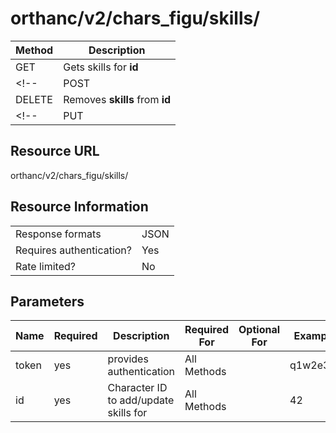 # orthanc/v2/chars_figu/skills/

| Method | Description                    |
| ------ | ------------------------------ |
| GET    | Gets skills for **id**         |
| <!--   | POST                           | Adds **skills** for **id**             | --> |
| DELETE | Removes **skills** from **id** |
| <!--   | PUT                            | Replaces value of **skills** on **id** | --> |

## Resource URL
orthanc/v2/chars_figu/skills/

## Resource Information
|                          |      |
| ------------------------ | ---- |
| Response formats         | JSON |
| Requires authentication? | Yes  |
| Rate limited?            | No   |

## Parameters
| Name  | Required | Description                           | Required For | Optional For | Example  |
| ----- | -------- | ------------------------------------- | ------------ | ------------ | -------- |
| token | yes      | provides authentication               | All Methods  |              | q1w2e3r4 |
| id    | yes      | Character ID to add/update skills for | All Methods  |              | 42       |


